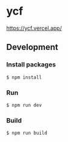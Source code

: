 # ycf

https://ycf.vercel.app/

## Development

### Install packages

```
$ npm install
```

### Run

```
$ npm run dev
```

### Build

```
$ npm run build
```
